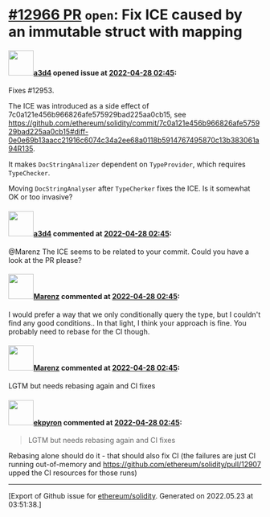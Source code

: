 # [\#12966 PR](https://github.com/ethereum/solidity/pull/12966) `open`: Fix ICE caused by an immutable struct with mapping

#### <img src="https://avatars.githubusercontent.com/u/60588784?v=4" width="50">[a3d4](https://github.com/a3d4) opened issue at [2022-04-28 02:45](https://github.com/ethereum/solidity/pull/12966):

Fixes #12953.

The ICE was introduced as a side effect of 7c0a121e456b966826afe575929bad225aa0cb15, see 
https://github.com/ethereum/solidity/commit/7c0a121e456b966826afe575929bad225aa0cb15#diff-0e0e69b13aacc21916c6074c34a2ee68a0118b5914767495870c13b383061a94R135.

It makes `DocStringAnalizer` dependent on `TypeProvider`, which requires `TypeChecker`.

Moving `DocStringAnalyser` after `TypeCherker` fixes the ICE. Is it somewhat OK or too invasive?


#### <img src="https://avatars.githubusercontent.com/u/60588784?v=4" width="50">[a3d4](https://github.com/a3d4) commented at [2022-04-28 02:45](https://github.com/ethereum/solidity/pull/12966#issuecomment-1111704503):

@Marenz The ICE seems to be related to your commit. Could you have a look at the PR please?

#### <img src="https://avatars.githubusercontent.com/u/424752?u=038e104b849efd16f076b671ef6c46af7073bfa7&v=4" width="50">[Marenz](https://github.com/Marenz) commented at [2022-04-28 02:45](https://github.com/ethereum/solidity/pull/12966#issuecomment-1121221237):

I would prefer a way that we only conditionally query the type, but I couldn't find any good conditions.. In that light, I think your approach is fine. You probably need to rebase for the CI though.

#### <img src="https://avatars.githubusercontent.com/u/424752?u=038e104b849efd16f076b671ef6c46af7073bfa7&v=4" width="50">[Marenz](https://github.com/Marenz) commented at [2022-04-28 02:45](https://github.com/ethereum/solidity/pull/12966#issuecomment-1125173071):

LGTM but needs rebasing again and CI fixes

#### <img src="https://avatars.githubusercontent.com/u/1347491?v=4" width="50">[ekpyron](https://github.com/ekpyron) commented at [2022-04-28 02:45](https://github.com/ethereum/solidity/pull/12966#issuecomment-1125177040):

> LGTM but needs rebasing again and CI fixes

Rebasing alone should do it - that should also fix CI (the failures are just CI running out-of-memory and https://github.com/ethereum/solidity/pull/12907 upped the CI resources for those runs)


-------------------------------------------------------------------------------



[Export of Github issue for [ethereum/solidity](https://github.com/ethereum/solidity). Generated on 2022.05.23 at 03:51:38.]
